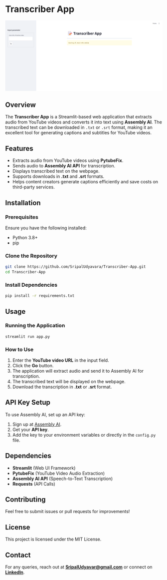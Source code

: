 # Transcriber App

![Transcriber App Screenshot](Transcriber.png)

## Overview
The **Transcriber App** is a Streamlit-based web application that extracts audio from YouTube videos and converts it into text using **Assembly AI**. The transcribed text can be downloaded in `.txt` or `.srt` format, making it an excellent tool for generating captions and subtitles for YouTube videos.

## Features
- Extracts audio from YouTube videos using **PytubeFix**.
- Sends audio to **Assembly AI API** for transcription.
- Displays transcribed text on the webpage.
- Supports downloads in **.txt** and **.srt** formats.
- Helps content creators generate captions efficiently and save costs on third-party services.

## Installation
### Prerequisites
Ensure you have the following installed:
- Python 3.8+
- pip

### Clone the Repository
```bash
git clone https://github.com/SripalUdyavara/Transcriber-App.git
cd Transcriber-App
```

### Install Dependencies
```bash
pip install -r requirements.txt
```

## Usage
### Running the Application
```bash
streamlit run app.py
```

### How to Use
1. Enter the **YouTube video URL** in the input field.
2. Click the **Go** button.
3. The application will extract audio and send it to Assembly AI for transcription.
4. The transcribed text will be displayed on the webpage.
5. Download the transcription in **.txt** or **.srt** format.

## API Key Setup
To use Assembly AI, set up an API key:
1. Sign up at [Assembly AI](https://www.assemblyai.com/).
2. Get your **API key**.
3. Add the key to your environment variables or directly in the `config.py` file.

## Dependencies
- **Streamlit** (Web UI Framework)
- **PytubeFix** (YouTube Video Audio Extraction)
- **Assembly AI API** (Speech-to-Text Transcription)
- **Requests** (API Calls)

## Contributing
Feel free to submit issues or pull requests for improvements!

## License
This project is licensed under the MIT License.

## Contact
For any queries, reach out at **SripalUdyavar@gmail.com** or connect on **[LinkedIn](www.linkedin.com/in/sripal-udyavara)**.
